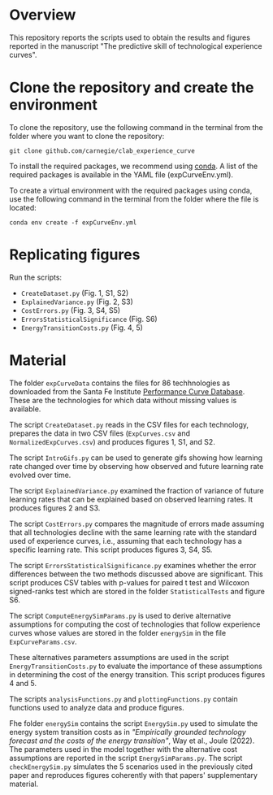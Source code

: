 # Overview

This repository reports the scripts used to obtain the results and figures reported in the manuscript "The predictive skill of technological experience curves".




# Clone the repository and create the environment

To clone the repository, use the following command in the terminal from the folder where you want to clone the repository:

~~~
git clone github.com/carnegie/clab_experience_curve
~~~

To install the required packages, we recommend using [conda](https://www.anaconda.com/). A list of the required packages is available in the YAML file (expCurveEnv.yml).

To create a virtual environment with the required packages using conda, use the following command in the terminal from the folder where the file is located:

~~~
conda env create -f expCurveEnv.yml
~~~

# Replicating figures

Run the scripts:
- `CreateDataset.py` (Fig. 1, S1, S2)
- `ExplainedVariance.py` (Fig. 2, S3)
- `CostErrors.py` (Fig. 3, S4, S5)
- `ErrorsStatisticalSignificance` (Fig. S6)
- `EnergyTransitionCosts.py` (Fig. 4, 5)


# Material

The folder `expCurveData` contains the files for 86 techhnologies as downloaded from the Santa Fe Institute [Performance Curve Database](https://pcdb.santafe.edu/). These are the technologies for which data without missing values is available.

The script `CreateDataset.py` reads in the CSV files for each technology, prepares the data in two CSV files (`ExpCurves.csv` and `NormalizedExpCurves.csv`) and produces figures 1, S1, and S2.

The script `IntroGifs.py` can be used to generate gifs showing how learning rate changed over time by observing how observed and future learning rate evolved over time.

The script `ExplainedVariance.py` examined the fraction of variance of future learning rates that can be explained based on observed learning rates. It produces figures 2 and S3.

The script `CostErrors.py` compares the magnitude of errors made assuming that all technologies decline with the same learning rate with the standard used of experience curves, i.e., assuming that each technology has a specific learning rate. This script produces figures 3, S4, S5.

The script `ErrorsStatisticalSignificance.py` examines whether the error differences between the two methods discussed above are significant. This script produces CSV tables with p-values for paired t test and Wilcoxon signed-ranks test which are stored in the folder `StatisticalTests` and figure S6.

The script `ComputeEnergySimParams.py` is used to derive alternative assumptions for computing the cost of technologies that follow experience curves whose values are stored in the folder `energySim` in the file `ExpCurveParams.csv`. 

These alternatives parameters assumptions are used in the script `EnergyTransitionCosts.py` to evaluate the importance of these assumptions in determining the cost of the energy transition. This script produces figures 4 and 5.

The scripts `analysisFunctions.py` and `plottingFunctions.py` contain functions used to analyze data and produce figures.

Fhe folder `energySim` contains the script `EnergySim.py` used to simulate the energy system transition costs as in *"Empirically grounded technology forecast and the costs of the energy transition"*, Way et al., Joule (2022). The parameters used in the model together with the alternative cost assumptions are reported in the script `EnergySimParams.py`. The script `checkEnergySim.py` simulates the 5 scenarios used in the previously cited paper and reproduces figures coherently with that papers' supplementary material.









